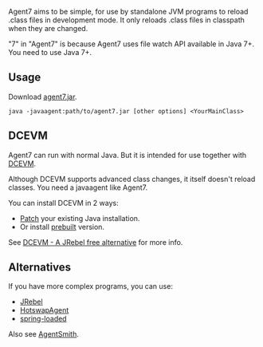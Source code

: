 Agent7 aims to be simple, for use by standalone JVM programs to reload .class
files in development mode. It only reloads .class files in classpath when they
are changed.

"7" in "Agent7" is because Agent7 uses file watch API available in Java 7+.
You need to use Java 7+.

## Usage

Download [agent7.jar](https://github.com/xitrum-framework/agent7/releases/download/v1.0/agent7-1.0.jar).

```
java -javaagent:path/to/agent7.jar [other options] <YourMainClass>
```

## DCEVM

Agent7 can run with normal Java. But it is intended for use together with
[DCEVM](https://github.com/dcevm/dcevm).

Although DCEVM supports advanced class changes, it itself doesn't reload classes.
You need a javaagent like Agent7.

You can install DCEVM in 2 ways:
* [Patch](https://github.com/dcevm/dcevm/releases) your existing Java installation.
* Or install [prebuilt](http://dcevm.nentjes.com/) version.

See [DCEVM - A JRebel free alternative](http://javainformed.blogspot.jp/2014/01/jrebel-free-alternative.html)
for more info.

## Alternatives

If you have more complex programs, you can use:
* [JRebel](http://zeroturnaround.com/software/jrebel/)
* [HotswapAgent](https://github.com/HotswapProjects/HotswapAgent)
* [spring-loaded](https://github.com/spring-projects/spring-loaded)

Also see [AgentSmith](https://github.com/ffissore/agentsmith).
